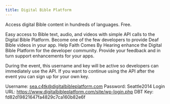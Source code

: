 ```yaml
---
title: Digital Bible Platform
---
```

Access digital Bible content in hundreds of languages. Free.

Easy access to Bible text, audio, and videos with simple API calls to the Digital Bible Platform.
Become one of the few developers to provide Deaf Bible videos in your app.
Help Faith Comes By Hearing enhance the Digital Bible Platform for the developer community. Provide your feedback and in turn support enhancements for your apps.

During the event, this username and key will be active so developers can immediately use the API. If you want to continue using the API after the event you can sign up for your own key.

Username: sea.c4tk@digitalbibleplatform.com
Password: Seattle2014
Login URL: https://www.digitalbibleplatform.com/site/wp-login.php
DBT Key: fd82d19821647fa4829c7ca160b82e6f
